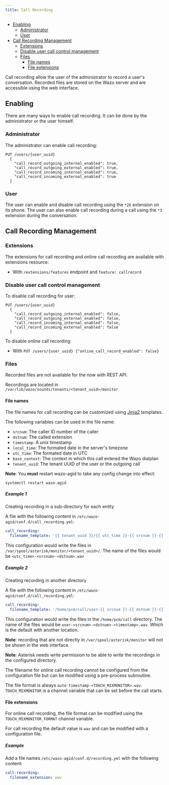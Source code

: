```yaml
---
title: Call Recording
---
```


- [Enabling](#enabling)
  - [Administrator](#administrator)
  - [User](#user)
- [Call Recording Management](#call-recording-management)
  - [Extensions](#extensions)
  - [Disable user call control management](#disable-user-call-control-management)
  - [Files](#files)
    - [File names](#file-names)
    - [File extensions](#file-extensions)

Call recording allow the user of the administrator to record a user's conversation. Recorded files
are stored on the Wazo server and are accessible using the web interface.

## Enabling

There are many ways to enable call recording. It can be done by the administrator or the user
himself.

### Administrator

The administrator can enable call recording:

```ascii
PUT /users/{user_uuid}
  {
    "call_record_outgoing_internal_enabled": true,
    "call_record_outgoing_external_enabled": true,
    "call_record_incoming_internal_enabled": true,
    "call_record_incoming_external_enabled": true
  }
```

### User

The user can enable and disable call recording using the `*26` extension on its phone. The user can
also enable call recording during a call using the `*3` extension during the conversation.

## Call Recording Management

### Extensions

The extensions for call recording and online call recording are available with extensions resource:

- With `/extensions/features` endpoint and `feature: callrecord`

### Disable user call control management

To disable call recording for user:

```ascii
PUT /users/{user_uuid}
  {
    "call_record_outgoing_internal_enabled": false,
    "call_record_outgoing_external_enabled": false,
    "call_record_incoming_internal_enabled": false,
    "call_record_incoming_external_enabled": false
  }
```

To disable online call recording:

- With `PUT /users/{user_uuid} {"online_call_record_enabled": false}`

### Files

Recorded files are not available for the now with REST API.

Recordings are located in `/var/lib/wazo/sounds/tenants/<tenant_uuid>/monitor`

#### File names

The file names for call recording can be customized using
[Jinja2](http://jinja.pocoo.org/docs/2.9/templates/) templates.

The following variables can be used in the file name:

- `srcnum`: The caller ID number of the caller
- `dstnum`: The called extension
- `timestamp`: A unix timestamp
- `local_time`: The formated date in the server's timezone
- `utc_time`: The formated date in UTC
- `base_context`: The context in which this call entered the Wazo dialplan
- `tenant_uuid`: The tenant UUID of the user or the outgoing call

**Note**: You **must** restart wazo-agid to take any config change into effect:

```shell
systemctl restart wazo-agid
```

##### Example 1

Creating recording in a sub-directory for each entity

A file with the following content in `/etc/wazo-agid/conf.d/call_recording.yml`:

```yaml
call_recording:
  filename_template: '{{ tenant_uuid }}/{{ utc_time }}-{{ srcnum }}-{{ dstnum }}'
```

This configuration would write the files in `/var/spool/asterisk/monitor/<tenant_uuid>/`. The name
of the files would be `<utc_time>-<srcnum>-<dstnum>.wav`

##### Example 2

Creating recording in another directory

A file with the following content in `/etc/wazo-agid/conf.d/call_recording.yml`:

```yaml
call_recording:
  filename_template: '/home/pcm/call/user-{{ srcnum }}-{{ dstnum }}-{{ timestamp }}'
```

This configuration would write the files in the `/home/pcm/call` directory. The name of the files
would be `user-<srcnum>-<dstnum>-<timestamp>.wav`. Which is the default with another location.

**Note**: recording that are not directly in `/var/spool/asterisk/monitor` will not be shown in the
web interface.

**Note**: Asterisk needs write permission to be able to write the recordings in the configured
directory.

The filename for online call recording cannot be configured from the configuration file but can be
modified using a pre-process subroutine.

The file format is always `auto-timestamp-<TOUCH_MIXMONITOR>.wav`. `TOUCH_MIXMONITOR` is a channel
variable that can be set before the call starts.

#### File extensions

For online call recording, the file format can be modified using the `TOUCH_MIXMONITOR_FORMAT`
channel variable.

For call recording the default value is `wav` and can be modified with a configuration file.

##### Example

Add a file names `/etc/wazo-agid/conf.d/recording.yml` with the following content:

```yaml
call-recording:
  filename_extension: wav
```
